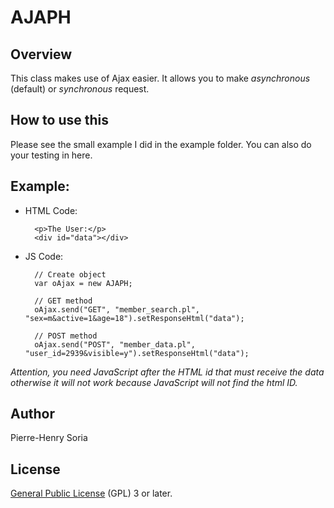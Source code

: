 # AJAPH

## Overview

This class makes use of Ajax easier. It allows you to make *asynchronous* (default) or *synchronous* request.

## How to use this

Please see the small example I did in the example folder.
You can also do your testing in here.

## Example:

* HTML Code:

        <p>The User:</p>
        <div id="data"></div>

* JS Code:

        // Create object
        var oAjax = new AJAPH;
        
        // GET method
        oAjax.send("GET", "member_search.pl", "sex=m&active=1&age=18").setResponseHtml("data");
        
        // POST method
        oAjax.send("POST", "member_data.pl", "user_id=2939&visible=y").setResponseHtml("data");

_Attention, you need JavaScript after the HTML id that must receive the data otherwise it will not work because JavaScript will not find the html ID._

## Author

Pierre-Henry Soria

## License

[General Public License](http://www.gnu.org/copyleft/gpl.html) (GPL) 3 or later.
